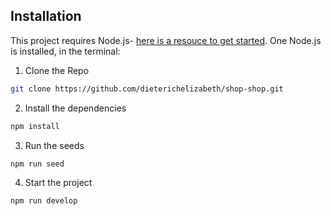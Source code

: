 ## Installation

This project requires Node.js- [here is a resouce to get started](https://nodejs.org/en/). One Node.js is installed, in the terminal:

1. Clone the Repo

```bash
git clone https://github.com/dieterichelizabeth/shop-shop.git
```

2. Install the dependencies

```bash
npm install
```

3. Run the seeds

```bash
npm run seed
```

4. Start the project

```bash
npm run develop
```
